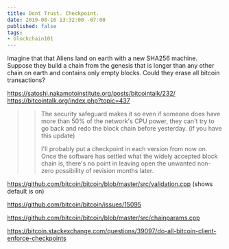 ```yaml
---
title: Dont Trust. Checkpoint.
date: 2019-08-16 13:32:00 -07:00
published: false
tags:
- blockchain101
---
```


Imagine that that Aliens land on earth with a new SHA256 machine. Suppose they build a chain from the genesis that is longer than any other chain on earth and contains only empty blocks. Could they erase all bitcoin transactions?


https://satoshi.nakamotoinstitute.org/posts/bitcointalk/232/
https://bitcointalk.org/index.php?topic=437

>> The security safeguard makes it so even if someone does have more than 50% of the network's CPU power, they can't try to go back and redo the block chain before yesterday.  (if you have this update)
>>
>> I'll probably put a checkpoint in each version from now on.  Once the software has settled what the widely accepted block chain is, there's no point in leaving open the unwanted non-zero possibility of revision months later. 

https://github.com/bitcoin/bitcoin/blob/master/src/validation.cpp (shows default is on)

https://github.com/bitcoin/bitcoin/issues/15095 

https://github.com/bitcoin/bitcoin/blob/master/src/chainparams.cpp

https://bitcoin.stackexchange.com/questions/39097/do-all-bitcoin-client-enforce-checkpoints 

